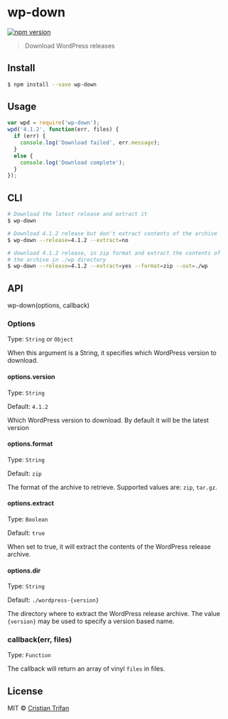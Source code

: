# wp-down

[![npm version](https://badge.fury.io/js/wp-down.svg)](http://badge.fury.io/js/wp-down)

> Download WordPress releases


## Install

```sh
$ npm install --save wp-down
```

## Usage

```js
var wpd = require('wp-down');
wpd('4.1.2', function(err, files) {
  if (err) {
    console.log('Download failed', err.message);
  }
  else {
    console.log('Download complete');
  }
});
```

## CLI

```sh
# Download the latest release and extract it
$ wp-down 

# Download 4.1.2 release but don't extract contents of the archive
$ wp-down --release=4.1.2 --extract=no

# download 4.1.2 release, in zip format and extract the contents of 
# the archive in ./wp directory
$ wp-down --release=4.1.2 --extract=yes --format=zip --out=./wp
```

## API

wp-down(options, callback)

### Options 

Type: `String` or `Object`

When this argument is a String, it specifies which WordPress version to download.


#### options.version

Type: `String`

Default: `4.1.2`

Which WordPress version to download. By default it will be the latest version


#### options.format

Type: `String`

Default: `zip`

The format of the archive to retrieve. Supported values are: `zip`, `tar.gz`.


#### options.extract

Type: `Boolean`

Default: `true`

When set to true, it will extract the contents of the WordPress release archive.


#### options.dir

Type: `String`

Default: `./wordpress-{version}`

The directory where to extract the WordPress release archive. The value `{version}` may be used to specify 
a version based name.


### callback(err, files)

Type: `Function`

The callback will return an array of vinyl `files` in files.



## License

MIT © [Cristian Trifan](http://crissdev.com)
